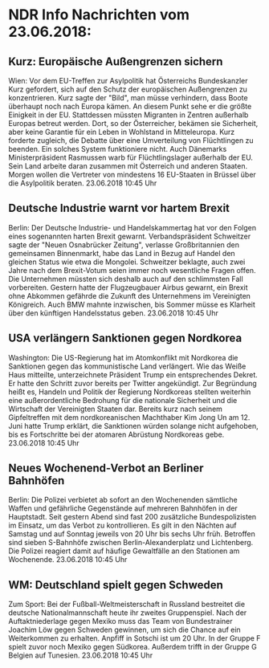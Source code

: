 # NDR Info Nachrichten vom 23.06.2018:


## Kurz: Europäische Außengrenzen sichern
Wien: Vor dem EU-Treffen zur Asylpolitik hat Österreichs Bundeskanzler Kurz gefordert, sich auf den Schutz der europäischen Außengrenzen zu konzentrieren. Kurz sagte der "Bild", man müsse verhindern, dass Boote überhaupt noch nach Europa kämen. An diesem Punkt sehe er die größte Einigkeit in der EU. Stattdessen müssten Migranten in Zentren außerhalb Europas betreut werden. Dort, so der Österreicher, bekämen sie Sicherheit, aber keine Garantie für ein Leben in Wohlstand in Mitteleuropa. Kurz forderte zugleich, die Debatte über eine Umverteilung von Flüchtlingen zu beenden. Ein solches System funktioniere nicht. Auch Dänemarks Ministerpräsident Rasmussen warb für Flüchtlingslager außerhalb der EU. Sein Land arbeite daran zusammen mit Österreich und anderen Staaten. Morgen wollen die Vertreter von mindestens 16 EU-Staaten in Brüssel über die Asylpolitik beraten. 23.06.2018 10:45 Uhr 

## Deutsche Industrie warnt vor hartem Brexit
Berlin: Der Deutsche Industrie- und Handelskammertag hat vor den Folgen eines sogenannten harten Brexit gewarnt. Verbandspräsident Schweitzer sagte der "Neuen Osnabrücker Zeitung", verlasse Großbritannien den gemeinsamen Binnenmarkt, habe das Land in Bezug auf Handel den gleichen Status wie etwa die Mongolei. Schweitzer beklagte, auch zwei Jahre nach dem Brexit-Votum seien immer noch wesentliche Fragen offen. Die Unternehmen müssten sich deshalb auch auf den schlimmsten Fall vorbereiten. Gestern hatte der Flugzeugbauer Airbus gewarnt, ein Brexit ohne Abkommen gefährde die Zukunft des Unternehmens im Vereinigten Königreich. Auch BMW mahnte inzwischen, bis Sommer müsse es Klarheit über den künftigen Handelsstatus geben. 23.06.2018 10:45 Uhr 

## USA verlängern Sanktionen gegen Nordkorea
Washington: Die US-Regierung hat im Atomkonflikt mit Nordkorea die Sanktionen gegen das kommunistische Land verlängert. Wie das Weiße Haus mitteilte, unterzeichnete Präsident Trump ein entsprechendes Dekret. Er hatte den Schritt zuvor bereits per Twitter angekündigt. Zur Begründung heißt es, Handeln und Politik der Regierung Nordkoreas stellten weiterhin eine außerordentliche Bedrohung für die nationale Sicherheit und die Wirtschaft der Vereinigten Staaten dar. Bereits kurz nach seinem Gipfeltreffen mit dem nordkoreanischen Machthaber Kim Jong Un am 12. Juni hatte Trump erklärt, die Sanktionen würden solange nicht aufgehoben, bis es Fortschritte bei der atomaren Abrüstung Nordkoreas gebe. 23.06.2018 10:45 Uhr 

## Neues Wochenend-Verbot an Berliner Bahnhöfen
Berlin: Die Polizei verbietet ab sofort an den Wochenenden sämtliche Waffen und gefährliche Gegenstände auf mehreren Bahnhöfen in der Hauptstadt. Seit gestern Abend sind fast 200 zusätzliche Bundespolizisten im Einsatz, um das Verbot zu kontrollieren. Es gilt in den Nächten auf Samstag und auf Sonntag jeweils von 20 Uhr bis sechs Uhr früh. Betroffen sind sieben S-Bahnhöfe zwischen Berlin-Alexanderplatz und Lichtenberg. Die Polizei reagiert damit auf häufige Gewaltfälle an den Stationen am Wochenende. 23.06.2018 10:45 Uhr 

## WM: Deutschland spielt gegen Schweden
Zum Sport: Bei der Fußball-Weltmeisterschaft in Russland bestreitet die deutsche Nationalmannschaft heute ihr zweites Gruppenspiel. Nach der Auftaktniederlage gegen Mexiko muss das Team von Bundestrainer Joachim Löw gegen Schweden gewinnen, um sich die Chance auf ein Weiterkommen zu erhalten. Anpfiff in Sotschi ist um 20 Uhr. In der Gruppe F spielt zuvor noch Mexiko gegen Südkorea. Außerdem trifft in der Gruppe G Belgien auf Tunesien. 23.06.2018 10:45 Uhr 

